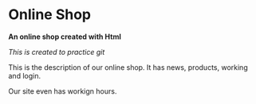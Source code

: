 # Online Shop

**An online shop created with Html**

_This is created to practice git_

This is the description of our online shop.
It has news, products, working and login.

Our site even has workign hours.
